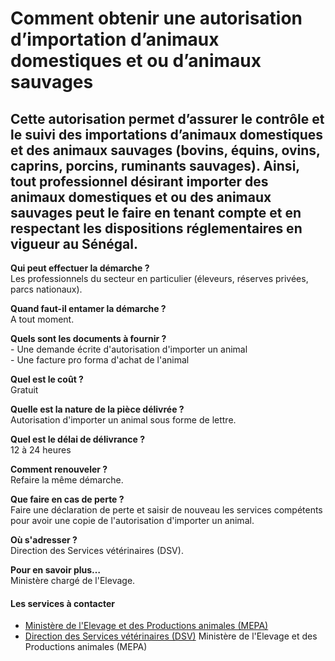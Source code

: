 # Comment obtenir une autorisation d’importation d’animaux domestiques et ou d’animaux sauvages

Cette autorisation permet d’assurer le contrôle et le suivi des importations d’animaux domestiques et des animaux sauvages (bovins, équins, ovins, caprins, porcins, ruminants sauvages). Ainsi, tout professionnel désirant importer des animaux domestiques et ou des animaux sauvages peut le faire en tenant compte et en respectant les dispositions réglementaires en vigueur au Sénégal.
-----------------------------------------------------------------------------------------------------------------------------------------------------------------------------------------------------------------------------------------------------------------------------------------------------------------------------------------------------------------------------------------------

**Qui peut effectuer la démarche ?**  
Les professionnels du secteur en particulier (éleveurs, réserves privées, parcs nationaux).  
  
**Quand faut-il entamer la démarche ?**  
A tout moment.  
  
**Quels sont les documents à fournir ?**  
\- Une demande écrite d'autorisation d'importer un animal  
\- Une facture pro forma d'achat de l'animal  
  
**Quel est le coût ?**  
Gratuit  
  
**Quelle est la nature de la pièce délivrée ?**  
Autorisation d'importer un animal sous forme de lettre.  
  
**Quel est le délai de délivrance ?**  
12 à 24 heures  
  
**Comment renouveler ?**  
Refaire la même démarche.  
  
**Que faire en cas de perte ?**  
Faire une déclaration de perte et saisir de nouveau les services compétents pour avoir une copie de l'autorisation d'importer un animal.  
  
**Où s'adresser ?**  
Direction des Services vétérinaires (DSV).  
  
**Pour en savoir plus…**  
Ministère chargé de l'Elevage.

#### Les services à contacter

*   [Ministère de l'Elevage et des Productions animales (MEPA)](../../../services/ministere-de-lelevage-et-des-productions-animales-mepa.md)
*   [Direction des Services vétérinaires (DSV)](../../../services/direction-des-services-veterinaires-dsv.md) Ministère de l'Elevage et des Productions animales (MEPA)